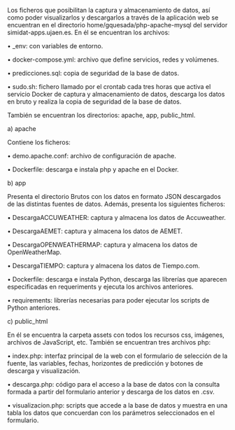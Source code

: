 Los ficheros que posibilitan la captura y almacenamiento de datos, así como poder visualizarlos y descargarlos a través de la aplicación web se encuentran en el directorio home/gquesada/php-apache-mysql del servidor simidat-apps.ujaen.es. En él se encuentran los archivos:

•	_env: con variables de entorno.

•	docker-compose.yml: archivo que define servicios, redes y volúmenes.

•	predicciones.sql: copia de seguridad de la base de datos.

•	sudo.sh: fichero llamado por el crontab cada tres horas que activa el servicio Docker de captura y almacenamiento de datos, descarga los datos en bruto y realiza la copia de seguridad de la base de datos.

También se encuentran los directorios: apache, app, public_html.

a)	apache

Contiene los ficheros:

•	demo.apache.conf: archivo de configuración de apache.

•	Dockerfile: descarga e instala php y apache en el Docker.


b)	app

Presenta el directorio Brutos con los datos en formato JSON descargados de las distintas fuentes de datos. Además, presenta los siguientes ficheros:

•	DescargaACCUWEATHER: captura y almacena los datos de Accuweather.

•	DescargaAEMET: captura y almacena los datos de AEMET.

•	DescargaOPENWEATHERMAP: captura y almacena los datos de OpenWeatherMap.

•	DescargaTIEMPO: captura y almacena los datos de Tiempo.com.

•	Dockerfile: descarga e instala Python, descarga las librerías que aparecen especificadas en requeriments y ejecuta los archivos anteriores.

•	requirements: librerías necesarias para poder ejecutar los scripts de Python anteriores.


c)	public_html

En él se encuentra la carpeta assets con todos los recursos css, imágenes, archivos de JavaScript, etc. También se encuentran tres archivos php:

•	index.php: interfaz principal de la web con el formulario de selección de la fuente, las variables, fechas, horizontes de predicción y botones de descarga y visualización.

•	descarga.php: código para el acceso a la base de datos con la consulta formada a partir del formulario anterior y descarga de los datos en .csv.

•	visualizacion.php: scripts que accede a la base de datos y muestra en una tabla los datos que concuerdan con los parámetros seleccionados en el formulario.
